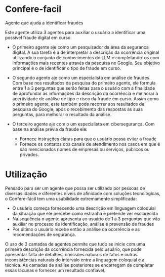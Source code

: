 # Confere-facil
Agente que ajuda a identificar fraudes

Este agente utiliza 3 agentes para auxiliar o usuário a identificar uma possível fraude digital em curso:

- O primeiro agente aje como um pesquisador da área da segurança digital.
    A sua tarefa é a de interpretar a descrição da ocorrência original utilizando o conjunto de conhecimentos do LLM e completando-os com informações mais recentes através da pesquisa no Google.
    Seu objetivo principal é o de identificar o tipo de fraude em curso.

- O segundo agente aje como um especialista em análise de fraudes.
    Com base nos resultados da pesquisa do primeiro agente, ele formula entre 1 a 3 perguntas que serão feitas para o usuário com a finalidade de aprofundar as informações da descrição da ocorrência e melhorar a acertividade de análise de tipo e risco da fraude em curso.
    Assim como o primeiro agente, este também pode recorrer aos resultados de pesquisa do Google, após o recebimento das respostas às suas perguntas, para melhorar o resultado da análise.

- O terceiro agente aje com o um especialista em cibersegurança.
    Com base na análise prévia da fraude ele:
    - Fornece instruções claras para que o usuário possa evitar a fraude
    - Fornece os contatos dos canais de atendimento nos casos em que é são mencionados nomes de empresas ou serviços, públicos ou privados.
 
# Utilização

Pensado para ser um agente que possa ser utilizado por pessoas de diversas idades e diferentes níveis de afinidade com soluções tecnológicas, o Confere-fácil tem uma usabilidade extremamente simplificada:

- O usuário começa fornecendo uma descrição em linguagem coloquial da situação que ele percebe como estranha e pretende ver esclarecida
- Na sequência o agente apresenta ao usuário de 1 a 3 perguntas que vão auxiliar no processo de identificação, análise e prevensão de fraudes
- Por último o usuário recebe então a análise da ocorrência e as recomendações de segurança.

O uso de 3 camadas de agentes permite que tudo se inicie com uma primeira descrição da ocorrência fornecida pelo usuário, que pode apresentar falta de detalhes, omissões naturais de fatos e outras inconsistências naturais do intervalo entre a linguagem coloquial e a técnica. As camadas de análise posteriores se encarregam de completar essas lacunas e fornecer um resultado confiável.
      
